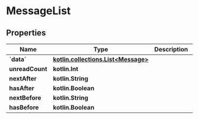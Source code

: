 
# MessageList

## Properties
Name | Type | Description | Notes
------------ | ------------- | ------------- | -------------
**&#x60;data&#x60;** | [**kotlin.collections.List&lt;Message&gt;**](Message.md) |  |  [optional]
**unreadCount** | **kotlin.Int** |  |  [optional]
**nextAfter** | **kotlin.String** |  |  [optional]
**hasAfter** | **kotlin.Boolean** |  |  [optional]
**nextBefore** | **kotlin.String** |  |  [optional]
**hasBefore** | **kotlin.Boolean** |  |  [optional]



